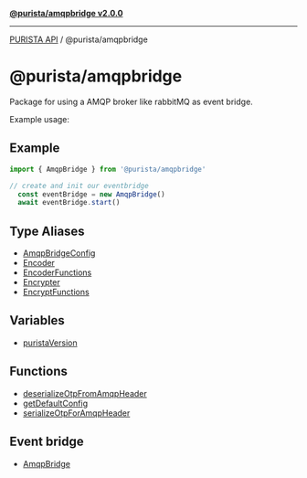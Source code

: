 [**@purista/amqpbridge v2.0.0**](README.md)

***

[PURISTA API](../../packages.md) / @purista/amqpbridge

# @purista/amqpbridge

Package for using a AMQP broker like rabbitMQ as event bridge.

Example usage:

## Example

```typescript
import { AmqpBridge } from '@purista/amqpbridge'

// create and init our eventbridge
  const eventBridge = new AmqpBridge()
  await eventBridge.start()

```

## Type Aliases

- [AmqpBridgeConfig](type-aliases/AmqpBridgeConfig.md)
- [Encoder](type-aliases/Encoder.md)
- [EncoderFunctions](type-aliases/EncoderFunctions.md)
- [Encrypter](type-aliases/Encrypter.md)
- [EncryptFunctions](type-aliases/EncryptFunctions.md)

## Variables

- [puristaVersion](variables/puristaVersion.md)

## Functions

- [deserializeOtpFromAmqpHeader](functions/deserializeOtpFromAmqpHeader.md)
- [getDefaultConfig](functions/getDefaultConfig.md)
- [serializeOtpForAmqpHeader](functions/serializeOtpForAmqpHeader.md)

## Event bridge

- [AmqpBridge](classes/AmqpBridge.md)
